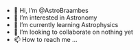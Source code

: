 - 👋 Hi, I’m @AstroBraambes
- 👀 I’m interested in Astronomy
- 🌱 I’m currently learning Astrophysics
- 💞️ I’m looking to collaborate on nothing yet
- 📫 How to reach me ...

<!---
AstroBraambes/AstroBraambes is a ✨ special ✨ repository because its `README.md` (this file) appears on your GitHub profile.
You can click the Preview link to take a look at your changes.
--->
